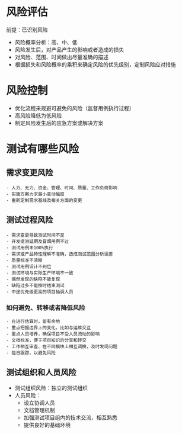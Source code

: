 # 风险评估
前提：已识别风险
* 风险概率分析：高、中、低
* 风险发生后，对产品产生的影响或者造成的损失
* 对风险、范围、时间做出尽量准确的描述
* 根据损失和风险概率的乘积来确定风险的优先级别，定制风险应对措施

# 风险控制
* 优化流程来规避可避免的风险（监督用例执行过程）
* 高风险降低为低风险
* 制定风险发生后的应急方案或解决方案

# 测试有哪些风险
## 需求变更风险
    - 人力、无力、资金、管理、时间、质量、工作负荷影响
    - 实施方案力求最小变动幅度
    - 重新定制需求基线及相关方面的变更
## 测试过程风险
    - 需求变更导致测试时间不足
    - 开发提测延期及冒烟用例不过
    - 测试用例未100%执行
    - 需求或产品特性理解不准确，造成测试范围分析误差
    - 质量标准不清晰
    - 测试用例设计不到位
    - 测试环境与实际生产环境不一致
    - 偶然发现的缺陷不能复现
    - 缺陷过多不能按时结束测试
    - 中途优先级更高的项目抽调人员
### 如何避免、转移或者降低风险
    - 在进行估算时，留有余地
    - 重点把握边界上的变化，比如与运维交互
    - 重点人员培养，确保项目不受人员流动的影响
    - 文档标准，便于项目知识的分享和转交
    - 工作相互审查、在不同模块上相互调换，及时发现问题
    - 每日跟踪，以避免风险

## 测试组织和人员风险
* 测试组织风险：独立的测试组织
* 人员风险：
    - 设立协调人员
    - 文档管理机制
    - 加强测试项目组内的技术交流，相互熟悉
    - 提供良好的基础环境
